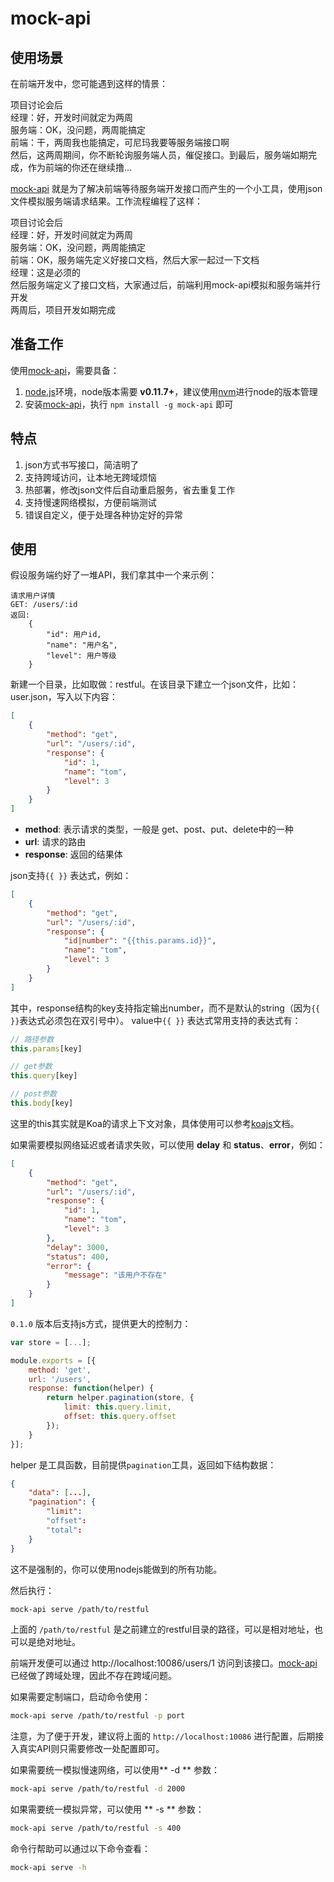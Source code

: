 mock-api
=======================

[node.js]:  http://nodejs.org      "Node.js"
[nvm]:      https://github.com/creationix/nvm       "Node.js 包管理器"
[nodemon]:  https://github.com/remy/nodemon         "Node.js 程序运行监听热重启工具"
[mock-api]: https://github.com/caolvchong/mock-api  "前端使用JSON模拟API工具"
[koajs]:    http://koajs.com/#context               "Koa文档 - 请求上下文"

## 使用场景
在前端开发中，您可能遇到这样的情景：
>
项目讨论会后  
经理：好，开发时间就定为两周  
服务端：OK，没问题，两周能搞定  
前端：干，两周我也能搞定，可尼玛我要等服务端接口啊  
然后，这两周期间，你不断轮询服务端人员，催促接口。到最后，服务端如期完成，作为前端的你还在继续撸...


[mock-api][] 就是为了解决前端等待服务端开发接口而产生的一个小工具，使用json文件模拟服务端请求结果。工作流程编程了这样：
>
项目讨论会后  
经理：好，开发时间就定为两周  
服务端：OK，没问题，两周能搞定  
前端：OK，服务端先定义好接口文档，然后大家一起过一下文档  
经理：这是必须的  
然后服务端定义了接口文档，大家通过后，前端利用mock-api模拟和服务端并行开发  
两周后，项目开发如期完成

## 准备工作
使用[mock-api][]，需要具备：

1. [node.js][]环境，node版本需要 **v0.11.7+**，建议使用[nvm][]进行node的版本管理
2. 安装[mock-api][]，执行 `npm install -g mock-api` 即可

## 特点

1. json方式书写接口，简洁明了
2. 支持跨域访问，让本地无跨域烦恼
3. 热部署，修改json文件后自动重启服务，省去重复工作
4. 支持慢速网络模拟，方便前端测试
5. 错误自定义，便于处理各种协定好的异常

## 使用
假设服务端约好了一堆API，我们拿其中一个来示例：

```text
请求用户详情
GET: /users/:id
返回:
    {
        "id": 用户id,
        "name": "用户名",
        "level": 用户等级
    }
```

新建一个目录，比如取做：restful。在该目录下建立一个json文件，比如：user.json，写入以下内容：

```json
[
    {
        "method": "get",
        "url": "/users/:id",
        "response": {
            "id": 1,
            "name": "tom",
            "level": 3
        }
    }
]
```

* **method**: 表示请求的类型，一般是 get、post、put、delete中的一种
* **url**: 请求的路由
* **response**: 返回的结果体

json支持`{{ }}` 表达式，例如：

```json
[
    {
        "method": "get",
        "url": "/users/:id",
        "response": {
            "id|number": "{{this.params.id}}",
            "name": "tom",
            "level": 3
        }
    }
]
```

其中，response结构的key支持指定输出number，而不是默认的string（因为`{{ }}`表达式必须包在双引号中）。
value中`{{ }}` 表达式常用支持的表达式有：

```javascript
// 路径参数
this.params[key]

// get参数
this.query[key]

// post参数
this.body[key]
```

这里的this其实就是Koa的请求上下文对象，具体使用可以参考[koajs][]文档。

如果需要模拟网络延迟或者请求失败，可以使用 **delay** 和 **status**、**error**，例如：

```json
[
    {
        "method": "get",
        "url": "/users/:id",
        "response": {
            "id": 1,
            "name": "tom",
            "level": 3
        },
        "delay": 3000,
        "status": 400,
        "error": {
            "message": "该用户不存在"
        }
    }
]
```

`0.1.0` 版本后支持js方式，提供更大的控制力：

```js
var store = [...];

module.exports = [{
    method: 'get',
    url: '/users',
    response: function(helper) {
        return helper.pagination(store, {
            limit: this.query.limit,
            offset: this.query.offset
        });
    }
}];
```

helper 是工具函数，目前提供`pagination`工具，返回如下结构数据：

```json
{
    "data": [...],
    "pagination": {
        "limit": 
        "offset":
        "total":
    }
}
```

这不是强制的，你可以使用nodejs能做到的所有功能。

然后执行：

```bash
mock-api serve /path/to/restful
```

上面的 `/path/to/restful` 是之前建立的restful目录的路径，可以是相对地址，也可以是绝对地址。

前端开发便可以通过 http://localhost:10086/users/1 访问到该接口。[mock-api][]已经做了跨域处理，因此不存在跨域问题。

如果需要定制端口，启动命令使用：

```bash
mock-api serve /path/to/restful -p port
```

注意，为了便于开发，建议将上面的 `http://localhost:10086` 进行配置，后期接入真实API则只需要修改一处配置即可。

如果需要统一模拟慢速网络，可以使用** -d ** 参数：

```bash
mock-api serve /path/to/restful -d 2000
```

如果需要统一模拟异常，可以使用 ** -s ** 参数：

```bash
mock-api serve /path/to/restful -s 400
```

命令行帮助可以通过以下命令查看：

```bash
mock-api serve -h
```


